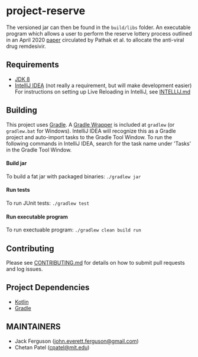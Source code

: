 # project-reserve

The versioned jar can then be found in the `build/libs` folder.
An executable program which allows a user to perform the reserve lottery process outlined in an April 2020 [paper](http://dx.doi.org/10.2139/ssrn.3569307) circulated by Pathak et al. to allocate the anti-viral drug remdesivir.
## Requirements
* [JDK 8](https://aws.amazon.com/corretto/)
* [IntelliJ IDEA](https://www.jetbrains.com/idea/) (not really a requirement, but will make development easier) For instructions on setting up Live Reloading in IntelliJ, see [INTELLIJ.md](INTELLIJ.md)

## Building
This project uses [Gradle](https://docs.gradle.org/current/userguide/userguide.html).
A [Gradle Wrapper](https://docs.gradle.org/current/userguide/gradle_wrapper.html) 
is included at `gradlew` (or `gradlew.bat` for Windows). IntelliJ IDEA will recognize this as a Gradle project and
auto-import tasks to the Gradle Tool Window.  To run the following commands in IntelliJ IDEA, search for the task name
under 'Tasks' in the Gradle Tool Window.

#### Build jar
To build a fat jar with packaged binaries: `./gradlew jar` 

#### Run tests
To run JUnit tests: `./gradlew test` 

#### Run executable program
To run exectuable program: `./gradlew clean build run` 

## Contributing
Please see [CONTRIBUTING.md](CONTRIBUTING.md) for details on how to submit pull requests and log issues.

## Project Dependencies
* [Kotlin](https://kotlinlang.org/)
* [Gradle](https://gradle.org/)

## MAINTAINERS
* Jack Ferguson (john.everett.ferguson@gmail.com)
* Chetan Patel (cpatel@mit.edu)
